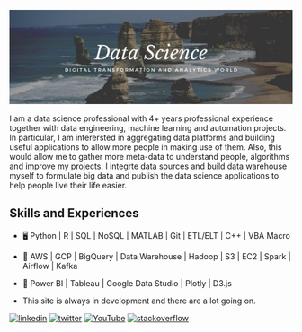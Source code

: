 <p align="center">
  
![](https://github.com/iamnatapong55/iamnatapong55/blob/main/Banner.jpg)
  
</p>

I am a data science professional with 4+ years professional experience together with data engineering, machine learning and automation projects. In particular, I am interersted in aggregating data platforms and building useful applications to allow more people in making use of them. Also, this would allow me to gather more meta-data to understand people, algorithms and improve my projects. I integrte data sources and build data warehouse myself to formulate big data and publish the data science applications to help people live their life easier. 

## Skills and Experiences
* 🖥 Python | R | SQL | NoSQL | MATLAB | Git | ETL/ELT | C++ | VBA Macro
* 💾 AWS | GCP | BigQuery | Data Warehouse | Hadoop | S3 | EC2 | Spark | Airflow | Kafka
* 🌅 Power BI | Tableau | Google Data Studio | Plotly | D3.js

* This site is always in development and there are a lot going on. 

[<img src='https://cdn.jsdelivr.net/npm/simple-icons@3.0.1/icons/linkedin.svg' alt='linkedin' height='40'>](https://www.linkedin.com/in/https://www.linkedin.com/in/natapongsornprom//)  [<img src='https://cdn.jsdelivr.net/npm/simple-icons@3.0.1/icons/twitter.svg' alt='twitter' height='40'>](https://twitter.com/https://twitter.com/iambank345) [<img src='https://cdn.jsdelivr.net/npm/simple-icons@3.0.1/icons/youtube.svg' alt='YouTube' height='40'>](https://www.youtube.com/channel/bank) [<img src='https://cdn.jsdelivr.net/npm/simple-icons@3.0.1/icons/stackoverflow.svg' alt='stackoverflow' height='40'>](https://stackoverflow.com/users/bank) 





